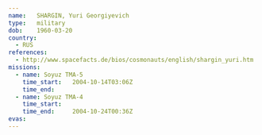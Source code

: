 ```yaml
---
name:	SHARGIN, Yuri Georgiyevich 
type:	military
dob:	1960-03-20
country:
  - RUS
references:
  - http://www.spacefacts.de/bios/cosmonauts/english/shargin_yuri.htm
missions:
  - name: Soyuz TMA-5
    time_start:   2004-10-14T03:06Z
    time_end:     
  - name: Soyuz TMA-4
    time_start:   
    time_end:     2004-10-24T00:36Z
evas:
---
```


